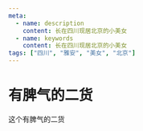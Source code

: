 ```yaml
---
meta:
  - name: description
    content: 长在四川现居北京的小美女
  - name: keywords
    content: 长在四川现居北京的小美女
tags: ["四川", "雅安", "美女", "北京"]
---
```

# 有脾气的二货

这个有脾气的二货

<ImgView title="小美女" url="https://9.z.wiki/images/20211117/0cb0c9fa0b484145b883a8781ecdf9c1.png" />

<ImgView title="小美女" url="https://9.z.wiki/images/20211117/176d60855ed54860b208a01d1ccba3ea.png" />

<ImgView title="小美女" url="https://9.z.wiki/images/20211117/4e02f70668dc418fb69ba3aa7289a5c4.png" />

<ImgView title="小美女" url="https://9.z.wiki/images/20211117/7f046c2d601b49f587e7dc9fa81c173a.png" />

<ImgView title="小美女" url="https://4.z.wiki/images/20211117/8ddf87a9750344d494532dc760bd8c22.png" />



